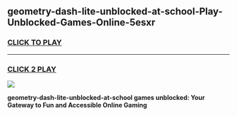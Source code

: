 
## geometry-dash-lite-unblocked-at-school-Play-Unblocked-Games-Online-5esxr
<h3>
<a href="https://premium76.site?title=geometry-dash-lite-unblocked-at-school&ref=25A">CLICK TO PLAY</a></h3>
<hr>

<h3>
<a href="https://premium76.site?title=geometry-dash-lite-unblocked-at-school&ref=25A">CLICK 2 PLAY</a>
  
</h3>

<a href="https://premium76.site?title=geometry-dash-lite-unblocked-at-school&ref=25A"><img src="https://clearcache.store/games.png"></a>


**geometry-dash-lite-unblocked-at-school games unblocked: Your Gateway to Fun and Accessible Online Gaming**
